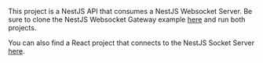 This project is a NestJS API that consumes a NestJS Websocket Server. Be sure to clone the NestJS Websocket Gateway example [here](https://github.com/stuyy/nestjs-websocket-gateway-example) and run both projects.

You can also find a React project that connects to the NestJS Socket Server [here](https://github.com/stuyy/nestjs-react-socket-client).
